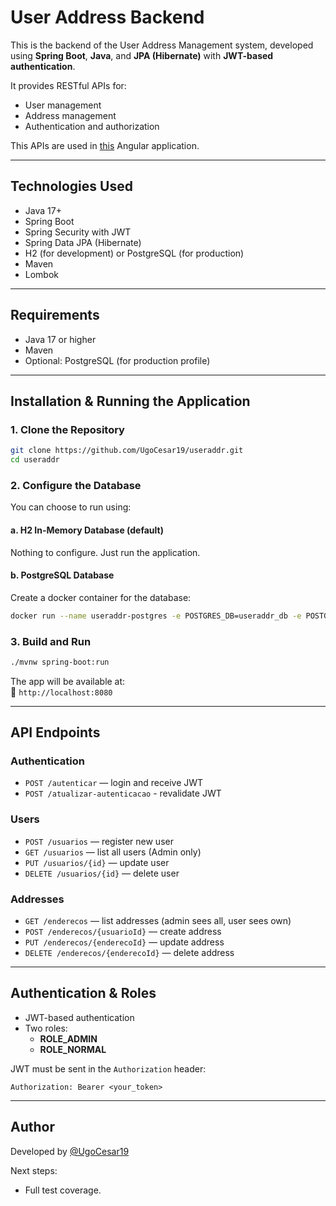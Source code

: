 # User Address Backend

This is the backend of the User Address Management system, developed using **Spring Boot**, **Java**, and **JPA (Hibernate)** with **JWT-based authentication**.

It provides RESTful APIs for:

- User management
- Address management
- Authentication and authorization

This APIs are used in [this](https://github.com/UgoCesar19/usuaddr-front) Angular application.

---

## Technologies Used

- Java 17+
- Spring Boot
- Spring Security with JWT
- Spring Data JPA (Hibernate)
- H2 (for development) or PostgreSQL (for production)
- Maven
- Lombok

---

## Requirements

- Java 17 or higher
- Maven
- Optional: PostgreSQL (for production profile)

---

## Installation & Running the Application

### 1. Clone the Repository

```bash
git clone https://github.com/UgoCesar19/useraddr.git
cd useraddr
```

### 2. Configure the Database

You can choose to run using:

#### a. **H2 In-Memory Database (default)**
Nothing to configure. Just run the application.

#### b. **PostgreSQL Database**

Create a docker container for the database:

```bash
docker run --name useraddr-postgres -e POSTGRES_DB=useraddr_db -e POSTGRES_USER=admin -e POSTGRES_PASSWORD=admin -p 5432:5432 -d postgres:15
```

### 3. Build and Run

```bash
./mvnw spring-boot:run
```

The app will be available at:  
📍 `http://localhost:8080`

---

## API Endpoints

### Authentication

- `POST /autenticar` — login and receive JWT
- `POST /atualizar-autenticacao` - revalidate JWT

### Users

- `POST /usuarios` — register new user
- `GET /usuarios` — list all users (Admin only)
- `PUT /usuarios/{id}` — update user
- `DELETE /usuarios/{id}` — delete user

### Addresses

- `GET /enderecos` — list addresses (admin sees all, user sees own)
- `POST /enderecos/{usuarioId}` — create address
- `PUT /enderecos/{enderecoId}` — update address
- `DELETE /enderecos/{enderecoId}` — delete address

---

## Authentication & Roles

- JWT-based authentication
- Two roles:
  - **ROLE_ADMIN**
  - **ROLE_NORMAL**

JWT must be sent in the `Authorization` header:

```
Authorization: Bearer <your_token>
```

---

## Author

Developed by [@UgoCesar19](https://github.com/UgoCesar19)

Next steps:
- Full test coverage.
